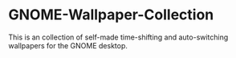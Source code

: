 # GNOME-Wallpaper-Collection
This is an collection of self-made time-shifting and auto-switching wallpapers for the GNOME desktop.
